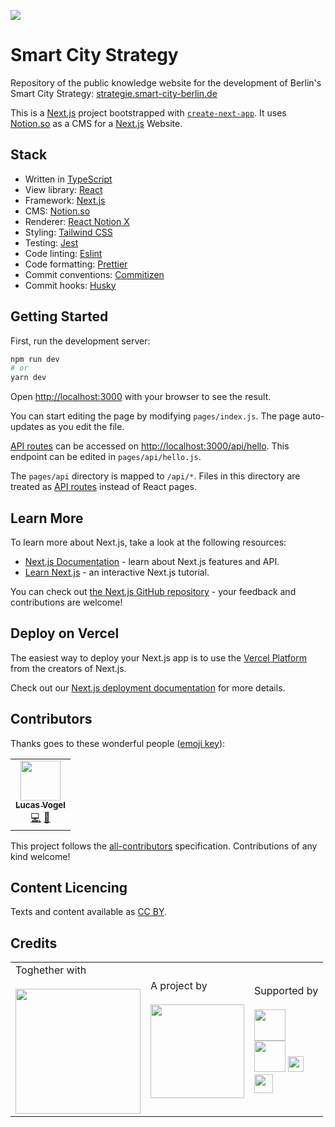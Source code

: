 ![](https://img.shields.io/badge/Build%20with%20%E2%9D%A4%EF%B8%8F-at%20Technologiesitftung%20Berlin-blue)

# Smart City Strategy
Repository of the public knowledge website for the development of Berlin's Smart City Strategy: [strategie.smart-city-berlin.de](https://strategie.smart-city-berlin.de)

This is a [Next.js](https://nextjs.org/) project bootstrapped with [`create-next-app`](https://github.com/vercel/next.js/tree/canary/packages/create-next-app). It uses [Notion.so](https://www.notion.so/) as a CMS for a [Next.js](https://nextjs.org/) Website.

## Stack
- Written in [TypeScript](https://www.typescriptlang.org/)
- View library: [React](https://reactjs.org/)
- Framework: [Next.js](https://nextjs.org/)
- CMS: [Notion.so](https://www.notion.so/)
- Renderer: [React Notion X](https://github.com/NotionX/react-notion-x)
- Styling: [Tailwind CSS](https://tailwindcss.com/)
- Testing: [Jest](https://jestjs.io/)
- Code linting: [Eslint](https://eslint.org/)
- Code formatting: [Prettier](https://github.com/prettier/prettier)
- Commit conventions: [Commitizen](http://commitizen.github.io/cz-cli/)
- Commit hooks: [Husky](https://typicode.github.io/husky/#/)

## Getting Started

First, run the development server:

```bash
npm run dev
# or
yarn dev
```

Open [http://localhost:3000](http://localhost:3000) with your browser to see the result.

You can start editing the page by modifying `pages/index.js`. The page auto-updates as you edit the file.

[API routes](https://nextjs.org/docs/api-routes/introduction) can be accessed on [http://localhost:3000/api/hello](http://localhost:3000/api/hello). This endpoint can be edited in `pages/api/hello.js`.

The `pages/api` directory is mapped to `/api/*`. Files in this directory are treated as [API routes](https://nextjs.org/docs/api-routes/introduction) instead of React pages.

## Learn More

To learn more about Next.js, take a look at the following resources:

- [Next.js Documentation](https://nextjs.org/docs) - learn about Next.js features and API.
- [Learn Next.js](https://nextjs.org/learn) - an interactive Next.js tutorial.

You can check out [the Next.js GitHub repository](https://github.com/vercel/next.js/) - your feedback and contributions are welcome!

## Deploy on Vercel

The easiest way to deploy your Next.js app is to use the [Vercel Platform](https://vercel.com/new?utm_medium=default-template&filter=next.js&utm_source=create-next-app&utm_campaign=create-next-app-readme) from the creators of Next.js.

Check out our [Next.js deployment documentation](https://nextjs.org/docs/deployment) for more details.

## Contributors

Thanks goes to these wonderful people ([emoji key](https://allcontributors.org/docs/en/emoji-key)):

<!-- ALL-CONTRIBUTORS-LIST:START - Do not remove or modify this section -->
<!-- prettier-ignore-start -->
<!-- markdownlint-disable -->
<table>
  <tr>
    <td align="center"><a href="https://vogelino.com/"><img src="https://avatars.githubusercontent.com/u/2759340?v=4?s=64" width="64px;" alt=""/><br /><sub><b>Lucas Vogel</b></sub></a><br /><a href="https://github.com/technologiestiftung/CityLAB Slides/commits?author=vogelino" title="Code">💻</a> <a href="https://github.com/technologiestiftung/CityLAB Slides/commits?author=vogelino" title="Documentation">📖</a></td>
  </tr>
</table>

<!-- markdownlint-restore -->
<!-- prettier-ignore-end -->

<!-- ALL-CONTRIBUTORS-LIST:END -->

This project follows the [all-contributors](https://github.com/all-contributors/all-contributors) specification. Contributions of any kind welcome!


## Content Licencing

Texts and content available as [CC BY](https://creativecommons.org/licenses/by/4.0/de/).

## Credits

<table>
  <tr>
    <td>
      Toghether with <a src="https://citylab-berlin.org/de/start/">
        <br />
        <br />
        <img width="200" src="https://citylab-berlin.org/wp-content/uploads/2021/05/citylab-logo.svg" />
      </a>
    </td>
    <td>
      A project by <a src="https://www.technologiestiftung-berlin.de/">
        <br />
        <br />
        <img width="150" src="https://citylab-berlin.org/wp-content/uploads/2021/05/tsb.svg" />
      </a>
    </td>
    <td>
      Supported by <a src="https://www.berlin.de/">
        <br />
        <br />
        <img height="50" src="https://strategie.smart-city-berlin.de/_next/image?url=%2Fpartner-logos%2FLogo-BMI.png&w=256&q=75" />
        <br />
        <img height="50" src="https://strategie.smart-city-berlin.de/_next/image?url=%2Fpartner-logos%2FLogo-KfW.png&w=256&q=75" />
        <img height="25" src="https://strategie.smart-city-berlin.de/_next/image?url=%2Fpartner-logos%2Feu-logo.png&w=256&q=75" />
        <br />
        <img height="30" src="https://berlinopensource.de/assets/images/senweb-logo.svg" />
      </a>
    </td>
  </tr>
</table>

